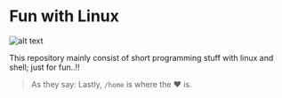 # Fun with Linux

![alt text](https://i.stack.imgur.com/m1rI9.png "Linux") 

This repository mainly consist of short programming stuff with linux and shell; just for fun..!!

> As they say: Lastly, `/home` is where the :heart: is. 

